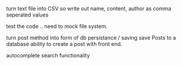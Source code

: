 ﻿
turn text file into CSV so write out name, content, author as comma seperated values 

test the code .. need to mock file system.


turn post method into form of db persistance / saving 
save Posts to a database 
ability to create a post with front end.


autocomplete search functionality 